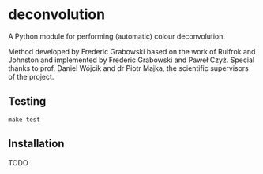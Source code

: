 # deconvolution
A Python module for performing (automatic) colour deconvolution.

Method developed by Frederic Grabowski based on the work of Ruifrok and Johnston and implemented by Frederic Grabowski and Paweł Czyż. Special thanks to prof. Daniel Wójcik and dr Piotr Majka, the scientific supervisors of the project.

## Testing
```make test```

## Installation

TODO
